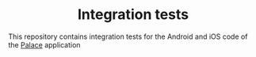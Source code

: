<h1 align="center"> Integration tests </h1>

This repository contains integration tests for the Android and iOS code of the [Palace](https://thepalaceproject.org/) application

